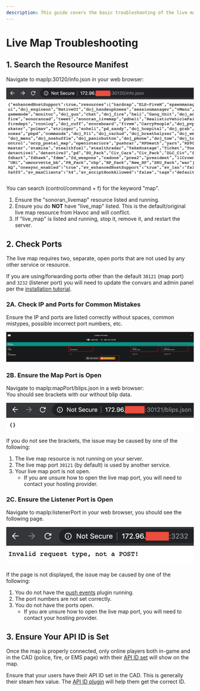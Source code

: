 ```yaml
---
description: This guide covers the basic troubleshooting of the live map plugin.
---
```


# Live Map Troubleshooting

## 1. Search the Resource Manifest

Navigate to mapIp:30120/info.json in your web browser:

![View your resource manifest for active plugins](../../../../.gitbook/assets/screen-shot-2020-06-20-at-12.22.58-pm.png)

You can search \(control/command + f\) for the keyword "map".

1. Ensure the "sonoran\_livemap" resource listed and running.
2. Ensure you do **NOT** have "live\_map" listed. This is the default/original live map resource from Havoc and will conflict.
3. If "live\_map" is listed and running, stop it, remove it, and restart the server.

## 2. Check Ports

The live map requires two, separate, open ports that are not used by any other service or resource.

If you are using/forwarding ports other than the default `30121` \(map port\) and `3232` \(listener port\) you will need to update the convars and admin panel per the [installation tutorial](./).

### 2A. Check IP and Ports for Common Mistakes

Ensure the IP and ports are listed correctly without spaces, common mistypes, possible incorrect port numbers, etc.

![Ensure your map IP, map port, and listener port are set correctly](../../../../.gitbook/assets/livemap_config.png)

### 2B. Ensure the Map Port is Open

Navigate to mapIp:mapPort/blips.json in a web browser:  
You should see brackets with our without blip data.

![View your blips.json file](../../../../.gitbook/assets/screen-shot-2020-06-20-at-12.10.28-pm.png)

If you do not see the brackets, the issue may be caused by one of the following:

1. The live map resource is not running on your server.
2. The live map port `30121` \(by default\) is used by another service.
3. Your live map port is not open.
   * If you are unsure how to open the live map port, you will need to contact your hosting provider. 

### 2C. Ensure the Listener Port is Open

Navigate to mapIp:listenerPort in your web browser, you should see the following page.

![Access your event listener](../../../../.gitbook/assets/screen-shot-2020-06-20-at-12.16.12-pm%20%281%29.png)

If the page is not displayed, the issue may be caused by one of the following:

1.  You do not have the [push events](../push-events.md) plugin running.
2. The port numbers are not set correctly.
3. You do not have the ports open.
   * If you are unsure how to open the live map port, you will need to contact your hosting provider.

## 3. Ensure Your API ID is Set

Once the map is properly connected, only online players both in-game and in the CAD \(police, fire, or EMS page\) with their [API ID set](../../../../sonoran-cad/api-integration/getting-started/setting-your-api-id.md) will show on the map.

Ensure that your users have their API ID set in the CAD. This is generally their steam hex value. The [API ID plugin](../api-id-checker.md) will help them get the correct ID.

